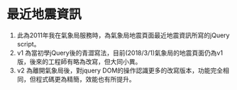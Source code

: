 # 最近地震資訊
1. 此為2011年我在氣象局服務時，為氣象局地震頁面最近地震資訊所寫的jQuery script。
2. v1 為當初學jQuery後的青澀寫法，目前(2018/3/1)氣象局的地震頁面仍為v1版，後來的工程師有略為改寫，但大同小異。
3. v2 為離開氣象局後，對jquery DOM的操作認識更多的改寫版本，功能完全相同，但程式碼更為精簡，效能也有所提升。
